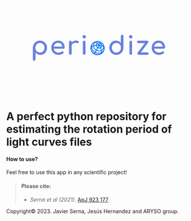 <img src="https://github.com/javiserna/Periodize/blob/main/periodize_logo.png?raw=true"/>

# A perfect python repository for estimating the rotation period of light curves files

#### How to use?


Feel free to use this app in any scientific project!

>#### Please cite:
>
>- _Serna et al (2021)_. [ApJ 923 177](https://doi.org/10.3847/1538-4357/AC300A)
> 

Copyright© 2023.
Javier Serna, Jesús Hernandez and ARYSO group.
